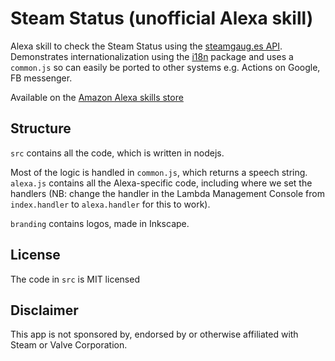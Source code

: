 # Steam Status (unofficial Alexa skill)

Alexa skill to check the Steam Status using the [steamgaug.es API](https://steamgaug.es/docs). Demonstrates internationalization using the [i18n](https://www.npmjs.com/package/i18n) package and uses a `common.js` so can easily be ported to other systems e.g. Actions on Google, FB messenger.

Available on the [Amazon Alexa skills store](https://www.amazon.com/Adam-Jones-Steam-Status-unofficial/dp/B0787HW1Z1/)

## Structure

`src` contains all the code, which is written in nodejs.

Most of the logic is handled in `common.js`, which returns a speech string. `alexa.js` contains all the Alexa-specific code, including where we set the handlers (NB: change the handler in the Lambda Management Console from `index.handler` to `alexa.handler` for this to work).

`branding` contains logos, made in Inkscape.

## License

The code in `src` is MIT licensed

## Disclaimer

This app is not sponsored by, endorsed by or otherwise affiliated with Steam or Valve Corporation.
